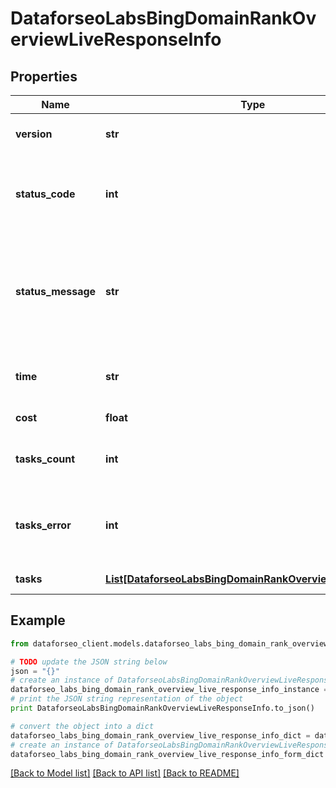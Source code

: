# DataforseoLabsBingDomainRankOverviewLiveResponseInfo


## Properties

Name | Type | Description | Notes
------------ | ------------- | ------------- | -------------
**version** | **str** | the current version of the API | [optional] 
**status_code** | **int** | general status code you can find the full list of the response codes here | [optional] 
**status_message** | **str** | general informational message you can find the full list of general informational messages here | [optional] 
**time** | **str** | total execution time, seconds | [optional] 
**cost** | **float** | total tasks cost, USD | [optional] 
**tasks_count** | **int** | the number of tasks in the tasks array | [optional] 
**tasks_error** | **int** | the number of tasks in the tasks array returned with an error | [optional] 
**tasks** | [**List[DataforseoLabsBingDomainRankOverviewLiveTaskInfo]**](DataforseoLabsBingDomainRankOverviewLiveTaskInfo.md) | array of tasks | [optional] 

## Example

```python
from dataforseo_client.models.dataforseo_labs_bing_domain_rank_overview_live_response_info import DataforseoLabsBingDomainRankOverviewLiveResponseInfo

# TODO update the JSON string below
json = "{}"
# create an instance of DataforseoLabsBingDomainRankOverviewLiveResponseInfo from a JSON string
dataforseo_labs_bing_domain_rank_overview_live_response_info_instance = DataforseoLabsBingDomainRankOverviewLiveResponseInfo.from_json(json)
# print the JSON string representation of the object
print DataforseoLabsBingDomainRankOverviewLiveResponseInfo.to_json()

# convert the object into a dict
dataforseo_labs_bing_domain_rank_overview_live_response_info_dict = dataforseo_labs_bing_domain_rank_overview_live_response_info_instance.to_dict()
# create an instance of DataforseoLabsBingDomainRankOverviewLiveResponseInfo from a dict
dataforseo_labs_bing_domain_rank_overview_live_response_info_form_dict = dataforseo_labs_bing_domain_rank_overview_live_response_info.from_dict(dataforseo_labs_bing_domain_rank_overview_live_response_info_dict)
```
[[Back to Model list]](../README.md#documentation-for-models) [[Back to API list]](../README.md#documentation-for-api-endpoints) [[Back to README]](../README.md)


